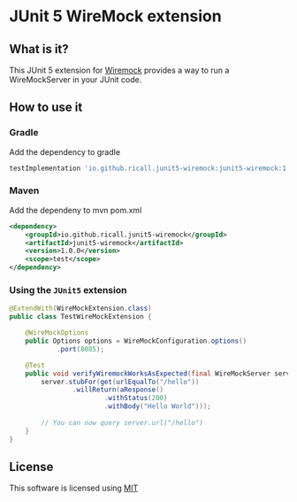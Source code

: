 # JUnit 5 WireMock extension

## What is it?

This JUnit 5 extension for [Wiremock](http://wiremock.org) provides a way to run a WireMockServer in your JUnit code.

## How to use it

### Gradle
Add the dependency to gradle
```groovy
testImplementation 'io.github.ricall.junit5-wiremock:junit5-wiremock:1.0.0'
```

### Maven
Add the dependeny to mvn pom.xml
```xml
<dependency>
    <groupId>io.github.ricall.junit5-wiremock</groupId>
    <artifactId>junit5-wiremock</artifactId>
    <version>1.0.0</version>
    <scope>test</scope>
</dependency>
```

### Using the `JUnit5` extension
```java
@ExtendWith(WireMockExtension.class)
public class TestWireMockExtension {

    @WireMockOptions
    public Options options = WireMockConfiguration.options()
            .port(8085);

    @Test
    public void verifyWiremockWorksAsExpected(final WireMockServer server) {
        server.stubFor(get(urlEqualTo("/hello"))
                .willReturn(aResponse()
                        .withStatus(200)
                        .withBody("Hello World")));
        
        // You can now query server.url("/hello")
    }
}
```

## License
This software is licensed using [MIT](https://opensource.org/licenses/MIT) 